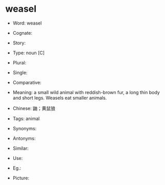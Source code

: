 # weasel

- Word: weasel
- Cognate: 
- Story: 

- Type: noun [C]
- Plural: 
- Single: 
- Comparative: 
- Meaning: a small wild animal with reddish-brown fur, a long thin body and short legs. Weasels eat smaller animals.
- Chinese: 鼬；黄鼠狼
- Tags: animal
- Synonyms: 
- Antonyms: 
- Similar: 
- Use: 
- Eg.: 
- Picture: 

